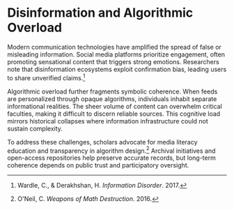 # Disinformation and Algorithmic Overload

Modern communication technologies have amplified the spread of false or misleading information. Social media platforms prioritize engagement, often promoting sensational content that triggers strong emotions. Researchers note that disinformation ecosystems exploit confirmation bias, leading users to share unverified claims.[^1]

Algorithmic overload further fragments symbolic coherence. When feeds are personalized through opaque algorithms, individuals inhabit separate informational realities. The sheer volume of content can overwhelm critical faculties, making it difficult to discern reliable sources. This cognitive load mirrors historical collapses where information infrastructure could not sustain complexity.

To address these challenges, scholars advocate for media literacy education and transparency in algorithm design.[^2] Archival initiatives and open-access repositories help preserve accurate records, but long-term coherence depends on public trust and participatory oversight.

[^1]: Wardle, C., & Derakhshan, H. *Information Disorder*. 2017.
[^2]: O'Neil, C. *Weapons of Math Destruction*. 2016.
